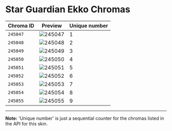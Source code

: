 # Star Guardian Ekko Chromas

| Chroma ID | Preview | Unique number |
|---|---|---|
| `245047` | ![245047](https://raw.communitydragon.org/latest/plugins/rcp-be-lol-game-data/global/default/v1/champion-chroma-images/245/245047.png) | 1 |
| `245048` | ![245048](https://raw.communitydragon.org/latest/plugins/rcp-be-lol-game-data/global/default/v1/champion-chroma-images/245/245048.png) | 2 |
| `245049` | ![245049](https://raw.communitydragon.org/latest/plugins/rcp-be-lol-game-data/global/default/v1/champion-chroma-images/245/245049.png) | 3 |
| `245050` | ![245050](https://raw.communitydragon.org/latest/plugins/rcp-be-lol-game-data/global/default/v1/champion-chroma-images/245/245050.png) | 4 |
| `245051` | ![245051](https://raw.communitydragon.org/latest/plugins/rcp-be-lol-game-data/global/default/v1/champion-chroma-images/245/245051.png) | 5 |
| `245052` | ![245052](https://raw.communitydragon.org/latest/plugins/rcp-be-lol-game-data/global/default/v1/champion-chroma-images/245/245052.png) | 6 |
| `245053` | ![245053](https://raw.communitydragon.org/latest/plugins/rcp-be-lol-game-data/global/default/v1/champion-chroma-images/245/245053.png) | 7 |
| `245054` | ![245054](https://raw.communitydragon.org/latest/plugins/rcp-be-lol-game-data/global/default/v1/champion-chroma-images/245/245054.png) | 8 |
| `245055` | ![245055](https://raw.communitydragon.org/latest/plugins/rcp-be-lol-game-data/global/default/v1/champion-chroma-images/245/245055.png) | 9 |

---

**Note:** 'Unique number' is just a sequential counter for the chromas listed in the API for this skin.